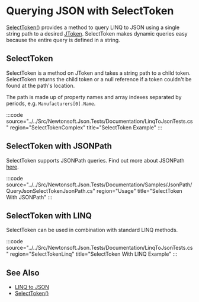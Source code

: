 ﻿# Querying JSON with SelectToken

[SelectToken()](/API/newtonsoft/json/linq/JToken/#method-selecttoken) provides a method to query LINQ to JSON using a single string path to a desired [JToken](/api/newtonsoft/json/linq/jtoken/). SelectToken makes dynamic queries easy because the entire query is defined in a string.

## SelectToken

SelectToken is a method on JToken and takes a string path to a child token. SelectToken returns the child token or a null reference if a token couldn't be found at the path's location.

The path is made up of property names and array indexes separated by periods, e.g. `Manufacturers[0].Name`.

:::code source="../../Src/Newtonsoft.Json.Tests/Documentation/LinqToJsonTests.cs" region="SelectTokenComplex" title="SelectToken Example" :::

## SelectToken with JSONPath

SelectToken supports JSONPath queries. Find out more about JSONPath [here](https://goessner.net/articles/JsonPath/).

:::code source="../../Src/Newtonsoft.Json.Tests/Documentation/Samples/JsonPath/QueryJsonSelectTokenJsonPath.cs" region="Usage" title="SelectToken With JSONPath" :::

## SelectToken with LINQ

SelectToken can be used in combination with standard LINQ methods.

:::code source="../../Src/Newtonsoft.Json.Tests/Documentation/LinqToJsonTests.cs" region="SelectTokenLinq" title="SelectToken With LINQ Example" :::

## See Also

- [LINQ to JSON](README.md)
- [SelectToken()](/API/newtonsoft/json/linq/JToken/#method-selecttoken)
